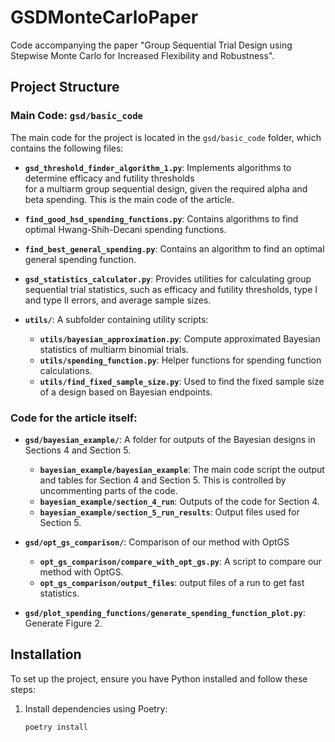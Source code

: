 # GSDMonteCarloPaper
Code accompanying the paper "Group Sequential Trial Design using Stepwise Monte Carlo for Increased Flexibility and Robustness".

## Project Structure

### Main Code: `gsd/basic_code`

The main code for the project is located in the `gsd/basic_code` folder, which contains the following files:
- **`gsd_threshold_finder_algorithm_1.py`**: Implements algorithms to determine efficacy and futility thresholds  
  for a multiarm group sequential design, given the required alpha and beta spending. This is the main code of the 
  article.
- **`find_good_hsd_spending_functions.py`**: Contains algorithms to find optimal Hwang-Shih-Decani spending functions.
- **`find_best_general_spending.py`**: Contains an algorithm to find an optimal general spending function.
- **`gsd_statistics_calculator.py`**: Provides utilities for calculating group sequential trial statistics, 
    such as efficacy and futility thresholds, type I and type II errors, and average sample sizes.

- **`utils/`**: A subfolder containing utility scripts:
  - **`utils/bayesian_approximation.py`**: Compute approximated Bayesian statistics of multiarm binomial trials.
  - **`utils/spending_function.py`**: Helper functions for spending function calculations.
  - **`utils/find_fixed_sample_size.py`**: Used to find the fixed sample size of a design based on Bayesian endpoints.

### Code for the article itself:
- **`gsd/bayesian_example/`**: A folder for outputs of the Bayesian designs in Sections 4 and Section 5.
  - **`bayesian_example/bayesian_example`**: The main code script the output and tables for Section 4 and Section 5.
    This is controlled by uncommenting parts of the code.
  - **`bayesian_example/section_4_run`**: Outputs of the code for Section 4.
  - **`bayesian_example/section_5_run_results`**: Output files used for Section 5.

- **`gsd/opt_gs_comparison/`**: Comparison of our method with OptGS
  - **`opt_gs_comparison/compare_with_opt_gs.py`**: A script to compare our method with OptGS.
  - **`opt_gs_comparison/output_files`**: output files of a run to get fast statistics.

- **`gsd/plot_spending_functions/generate_spending_function_plot.py`**: Generate Figure 2.

## Installation

To set up the project, ensure you have Python installed and follow these steps:

1. Install dependencies using Poetry:
   ```bash
   poetry install
